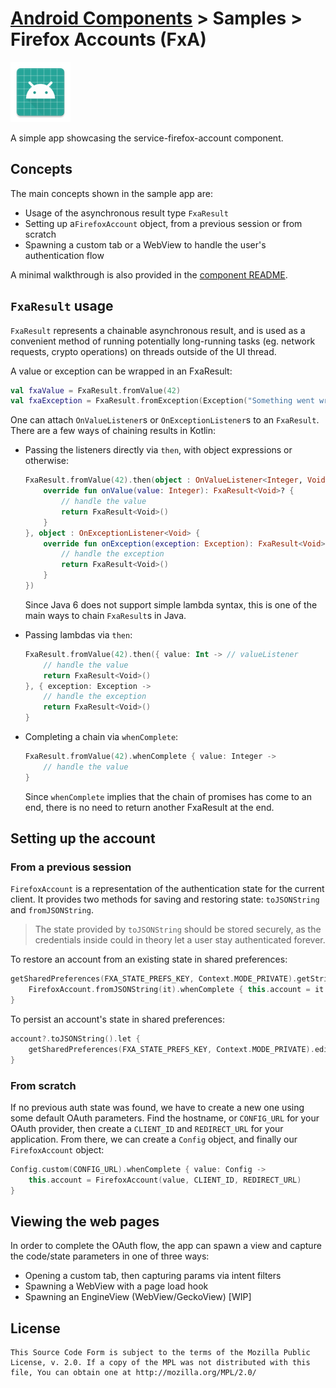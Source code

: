 # [Android Components](../../README.md) > Samples > Firefox Accounts (FxA)

![](src/main/res/mipmap-xhdpi/ic_launcher.png)

A simple app showcasing the service-firefox-account component.

## Concepts

The main concepts shown in the sample app are:

* Usage of the asynchronous result type `FxaResult`
* Setting up a`FirefoxAccount` object, from a previous session or from scratch
* Spawning a custom tab or a WebView to handle the user's authentication flow

A minimal walkthrough is also provided in the [component README](https://github.com/mozilla-mobile/android-components/tree/master/components/service/firefox-accounts).

## `FxaResult` usage

`FxaResult` represents a chainable asynchronous result, and is used as a convenient method of running potentially long-running tasks (eg. network requests, crypto operations) on threads outside of the UI thread.

A value or exception can be wrapped in an FxaResult:

```kotlin
val fxaValue = FxaResult.fromValue(42)
val fxaException = FxaResult.fromException(Exception("Something went wrong"))
```

One can attach `OnValueListener`s or `OnExceptionListener`s to an `FxaResult`. There are a few ways of chaining results in Kotlin:

* Passing the listeners directly via `then`, with object expressions or otherwise: 

	```kotlin
	FxaResult.fromValue(42).then(object : OnValueListener<Integer, Void> {
		override fun onValue(value: Integer): FxaResult<Void>? {
			// handle the value
			return FxaResult<Void>()
		}
	}, object : OnExceptionListener<Void> {
		override fun onException(exception: Exception): FxaResult<Void>? {
			// handle the exception
			return FxaResult<Void>()
		}
	})
	```

	Since Java 6 does not support simple lambda syntax, this is one of the main ways to chain `FxaResult`s in Java.

* Passing lambdas via `then`:

	```kotlin
	FxaResult.fromValue(42).then({ value: Int -> // valueListener
		// handle the value
		return FxaResult<Void>()
	}, { exception: Exception ->
		// handle the exception
		return FxaResult<Void>()
	}
	```

* Completing a chain via `whenComplete`:

	```kotlin
	FxaResult.fromValue(42).whenComplete { value: Integer ->
		// handle the value
	}
	```

	Since `whenComplete` implies that the chain of promises has come to an end, there is no need to return another FxaResult at the end.

## Setting up the account

### From a previous session

`FirefoxAccount` is a representation of the authentication state for the current client. It provides two methods for saving and restoring state: `toJSONString` and `fromJSONString`.

> The state provided by `toJSONString` should be stored securely, as the credentials inside could in theory let a user stay authenticated forever.

To restore an account from an existing state in shared preferences:

```kotlin
getSharedPreferences(FXA_STATE_PREFS_KEY, Context.MODE_PRIVATE).getString(FXA_STATE_KEY, "").let {
	FirefoxAccount.fromJSONString(it).whenComplete { this.account = it }
}
```

To persist an account's state in shared preferences:

```kotlin
account?.toJSONString().let {
    getSharedPreferences(FXA_STATE_PREFS_KEY, Context.MODE_PRIVATE).edit().putString(FXA_STATE_KEY, it).apply()
}
```

### From scratch

If no previous auth state was found, we have to create a new one using some default OAuth parameters. Find the hostname, or `CONFIG_URL` for your OAuth provider, then create a `CLIENT_ID` and `REDIRECT_URL` for your application. From there, we can create a `Config` object, and finally our `FirefoxAccount` object:

```kotlin
Config.custom(CONFIG_URL).whenComplete { value: Config ->
	this.account = FirefoxAccount(value, CLIENT_ID, REDIRECT_URL)
}
```

## Viewing the web pages

In order to complete the OAuth flow, the app can spawn a view and capture the code/state parameters in one of three ways:

* Opening a custom tab, then capturing params via intent filters
* Spawning a WebView with a page load hook
* Spawning an EngineView (WebView/GeckoView) [WIP]

## License

    This Source Code Form is subject to the terms of the Mozilla Public
    License, v. 2.0. If a copy of the MPL was not distributed with this
    file, You can obtain one at http://mozilla.org/MPL/2.0/
